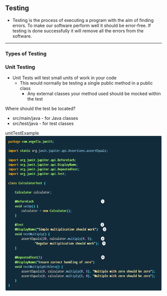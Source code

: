## Testing

-  Testing is the process of executing a program with the aim of finding errors. To make our software perform well it should be error-free. If testing is done successfully it will remove all the errors from the software. 

---------------------------

### Types of Testing

### Unit Testing
-  Unit Tests will test small units of work in your code
    -  This would normally be testing a single public method in a public class
       -  Any external classes your method used should be mocked within the test

Where should the test be located?

-  src/main/java - for Java classes
-  src/test/java - for test classes

unitTestExample
<img src="unitTestExample.PNG" height="500">
